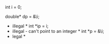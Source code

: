int i = 0;

double* dp = &\i;
* illegal *
int *ip = i;
* illegal - can't point to an integer *
int *p = &\i;
* legal *